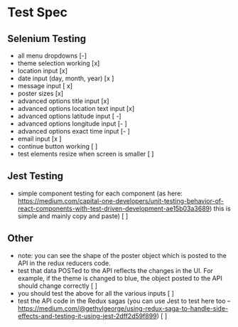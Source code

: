# Test Spec

## Selenium Testing

- all menu dropdowns [-]
- theme selection working [x]
- location input [x]
- date input (day, month, year) [x ]
- message input [ x]
- poster sizes [x]
- advanced options title input [x]
- advanced options location text input [x]
- advanced options latitude input [ -]
- advanced options longitude input [- ]
- advanced options exact time input [- ]
- email input [x ]
- continue button working [ ]
- test elements resize when screen is smaller [ ]

## Jest Testing

- simple component testing for each component (as here: https://medium.com/capital-one-developers/unit-testing-behavior-of-react-components-with-test-driven-development-ae15b03a3689) this is simple and mainly copy and paste) [ ]

## Other

- note: you can see the shape of the poster object which is posted to the API in the redux reducers code.
- test that data POSTed to the API reflects the changes in the UI. For example, if the theme is changed to blue, the object posted to the API should change correctly [ ]
- you should test the above for all the various inputs [ ]
- test the API code in the Redux sagas (you can use Jest to test here too – https://medium.com/@gethylgeorge/using-redux-saga-to-handle-side-effects-and-testing-it-using-jest-2dff2d59f899) [ ]
